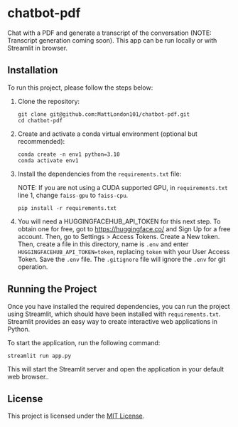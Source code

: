 # chatbot-pdf

Chat with a PDF and generate a transcript of the conversation (NOTE: Transcript generation coming soon). This app can be run locally or with Streamlit in browser.


## Installation

To run this project, please follow the steps below:

1. Clone the repository:

    ```shell
    git clone git@github.com:MattLondon101/chatbot-pdf.git
    cd chatbot-pdf
    ```

2. Create and activate a conda virtual environment (optional but recommended):

    ```shell
    conda create -n env1 python=3.10
    conda activate env1
    ```

3. Install the dependencies from the `requirements.txt` file:  

    NOTE: If you are not using a CUDA supported GPU, in `requirements.txt` line 1, change `faiss-gpu` to `faiss-cpu`.  

    ```shell
    pip install -r requirements.txt
    ```

4. You will need a HUGGINGFACEHUB_API_TOKEN for this next step. To obtain one for free, got to https://huggingface.co/ and Sign Up for a free account. Then, go to Settings > Access Tokens. Create a New token. Then, create a file in this directory, name is `.env` and enter `HUGGINGFACEHUB_API_TOKEN=token`,  replacing `token` with your User Access Token. Save the `.env` file. The `.gitignore` file will ignore the `.env` for git operation.

## Running the Project

Once you have installed the required dependencies, you can run the project using Streamlit, which should have been installed with `requirements.txt`. Streamlit provides an easy way to create interactive web applications in Python.

To start the application, run the following command:

```shell
streamlit run app.py
```

This will start the Streamlit server and open the application in your default web browser..  


## License

This project is licensed under the [MIT License](LICENSE).

